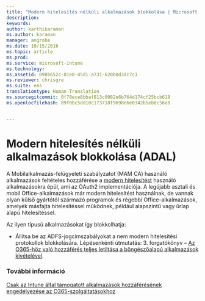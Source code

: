 ```yaml
---
title: "Modern hitelesítés nélküli alkalmazások blokkolása | Microsoft Intune"
description: 
keywords: 
author: karthikaraman
ms.author: karaman
manager: angrobe
ms.date: 10/15/2016
ms.topic: article
ms.prod: 
ms.service: microsoft-intune
ms.technology: 
ms.assetid: 098b652c-01e0-45d1-a731-620b0d3dc7c1
ms.reviewer: chrisgre
ms.suite: ems
translationtype: Human Translation
ms.sourcegitcommit: 0f78ece8bbaf813c0082e6b764d174cf25bcb618
ms.openlocfilehash: 89f0bc5dd10c173718f9698e6e0342b5eb8c56e8


---
```


# Modern hitelesítés nélküli alkalmazások blokkolása (ADAL)
A Mobilalkalmazás-felügyeleti szabályzatot (MAM CA) használó alkalmazások feltételes hozzáférése a [modern hitelesítést](https://support.office.com/en-US/article/Using-Office-365-modern-authentication-with-Office-clients-776c0036-66fd-41cb-8928-5495c0f9168a) használó alkalmazásokra épül, ami az OAuth2 implementációja. A legújabb asztali és mobil Office-alkalmazások már modern hitelesítést használnak, de vannak olyan külső gyártótól származó programok és régebbi Office-alkalmazások, amelyek másfajta hitelesítéssel működnek, például alapszintű vagy űrlap alapú hitelesítéssel.

Az ilyen típusú alkalmazásokat így blokkolhatja:

* Állítsa be az ADFS-jogcímszabályokat a nem modern hitelesítési protokollok blokkolására. Lépésenkénti útmutatás: 3. forgatókönyv – [Az O365-höz való hozzáférés teljes letiltása a böngészőalapú alkalmazások kivételével](https://technet.microsoft.com/library/dn592182.aspx).

### További információ
[Csak az Intune által támogatott alkalmazások hozzáférésének engedélyezése az O365-szolgáltatásokhoz](allow-policy-managed-apps-access-to-o365.md)



<!--HONumber=Oct16_HO2-->


